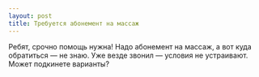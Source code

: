 ```yaml
---
layout: post 
title: Требуется абонемент на массаж 
--- 
```

Ребят, срочно помощь нужна! Надо абонемент на массаж, а вот куда обратиться — не знаю. Уже везде звонил — условия не устраивают. Может подкинете варианты?
